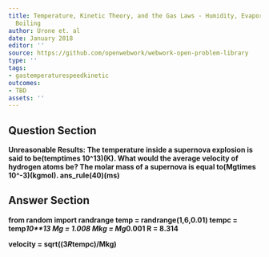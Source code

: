 ```yaml
---
title: Temperature, Kinetic Theory, and the Gas Laws - Humidity, Evaporation, and
  Boiling
author: Urone et. al
date: January 2018
editor: ''
source: https://github.com/openwebwork/webwork-open-problem-library
type: ''
tags:
- gastemperaturespeedkinetic
outcomes:
- TBD
assets: ''
---
```


## Question Section 

<b>
<b>Unreasonable Results:<b> The temperature inside a supernova explosion is said to be(temptimes 10^13)(K). What would the average velocity of hydrogen atoms be? The molar mass of a supernova is equal to(Mgtimes 10^-3)(kgmol).
ans_rule(40)(ms)



## Answer Section

from random import randrange
temp = randrange(1,6,0.01)
tempc = temp*10**13
Mg = 1.008
Mkg = Mg*0.001
R = 8.314

velocity = sqrt((3*R*tempc)/Mkg)